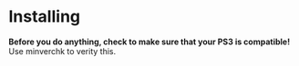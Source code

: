 # Installing

**Before you do anything, check to make sure that your PS3 is compatible!** Use minverchk to verity this.


